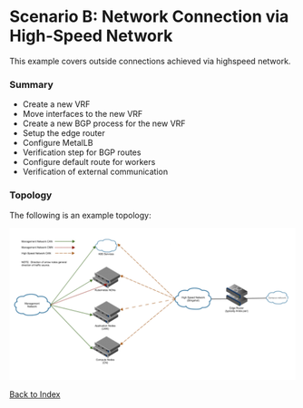 # Scenario B: Network Connection via High-Speed Network

This example covers outside connections achieved via highspeed network.

### Summary

* Create a new VRF
* Move interfaces to the new VRF
* Create a new BGP process for the new VRF
* Setup the edge router
* Configure MetalLB
* Verification step for BGP routes
* Configure default route for workers
* Verification of external communication

### Topology

The following is an example topology:

![](../../../../img/network/management_network/scenario-b-topology.png)

[Back to Index](../index.md)
